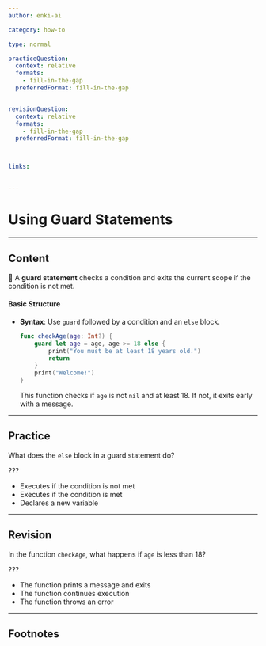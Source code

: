```yaml
---
author: enki-ai

category: how-to

type: normal

practiceQuestion:
  context: relative
  formats:
    - fill-in-the-gap
  preferredFormat: fill-in-the-gap


revisionQuestion:
  context: relative
  formats:
    - fill-in-the-gap
  preferredFormat: fill-in-the-gap



links:


---
```


# Using Guard Statements

---
## Content

🚀 A **guard statement** checks a condition and exits the current scope if the condition is not met.

#### Basic Structure

- **Syntax**: Use `guard` followed by a condition and an `else` block.
  ```swift
  func checkAge(age: Int?) {
      guard let age = age, age >= 18 else {
          print("You must be at least 18 years old.")
          return
      }
      print("Welcome!")
  }
  ```
  This function checks if `age` is not `nil` and at least 18. If not, it exits early with a message.


---
## Practice

What does the `else` block in a guard statement do?

???

- Executes if the condition is not met
- Executes if the condition is met
- Declares a new variable


---
## Revision

In the function `checkAge`, what happens if `age` is less than 18?

???

- The function prints a message and exits
- The function continues execution
- The function throws an error


---
## Footnotes


